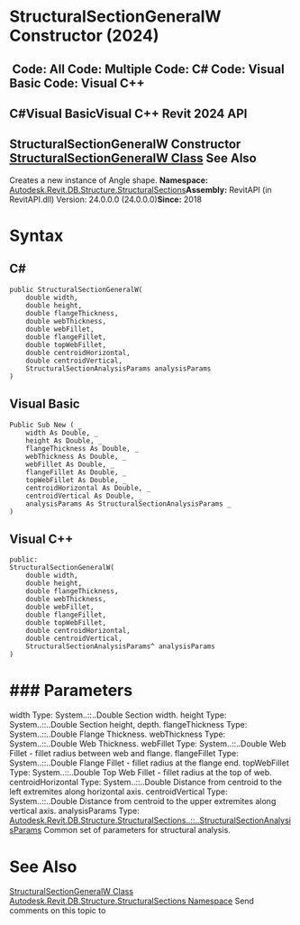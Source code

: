 # StructuralSectionGeneralW Constructor (2024)

﻿
 Code: All Code: Multiple Code: C# Code: Visual Basic Code: Visual C++   
---  
C#Visual BasicVisual C++
Revit 2024 API  
---  
StructuralSectionGeneralW Constructor   
[StructuralSectionGeneralW Class](62345498-a884-bfff-d108-ad735416cc11.md "StructuralSectionGeneralW Class") See Also  
---  
Creates a new instance of Angle shape. 
**Namespace:** [Autodesk.Revit.DB.Structure.StructuralSections](09862f38-63f6-a5f8-e560-ae775901bc92.md "Autodesk.Revit.DB.Structure.StructuralSections Namespace")**Assembly:** RevitAPI (in RevitAPI.dll) Version: 24.0.0.0 (24.0.0.0)**Since:** 2018 
# Syntax
C#  
---  
```text
public StructuralSectionGeneralW(
	double width,
	double height,
	double flangeThickness,
	double webThickness,
	double webFillet,
	double flangeFillet,
	double topWebFillet,
	double centroidHorizontal,
	double centroidVertical,
	StructuralSectionAnalysisParams analysisParams
)
```
  
Visual Basic  
---  
```text
Public Sub New ( _
	width As Double, _
	height As Double, _
	flangeThickness As Double, _
	webThickness As Double, _
	webFillet As Double, _
	flangeFillet As Double, _
	topWebFillet As Double, _
	centroidHorizontal As Double, _
	centroidVertical As Double, _
	analysisParams As StructuralSectionAnalysisParams _
)
```
  
Visual C++  
---  
```text
public:
StructuralSectionGeneralW(
	double width, 
	double height, 
	double flangeThickness, 
	double webThickness, 
	double webFillet, 
	double flangeFillet, 
	double topWebFillet, 
	double centroidHorizontal, 
	double centroidVertical, 
	StructuralSectionAnalysisParams^ analysisParams
)
```
  
# ### Parameters
width
    Type: System..::..Double Section width. 
height
    Type: System..::..Double Section height, depth. 
flangeThickness
    Type: System..::..Double Flange Thickness. 
webThickness
    Type: System..::..Double Web Thickness. 
webFillet
    Type: System..::..Double Web Fillet - fillet radius between web and flange. 
flangeFillet
    Type: System..::..Double Flange Fillet - fillet radius at the flange end. 
topWebFillet
    Type: System..::..Double Top Web Fillet - fillet radius at the top of web. 
centroidHorizontal
    Type: System..::..Double Distance from centroid to the left extremites along horizontal axis. 
centroidVertical
    Type: System..::..Double Distance from centroid to the upper extremites along vertical axis. 
analysisParams
    Type: [Autodesk.Revit.DB.Structure.StructuralSections..::..StructuralSectionAnalysisParams](e5bd2059-9102-0c1c-e9d4-16a015a4cb5e.md "StructuralSectionAnalysisParams Class") Common set of parameters for structural analysis. 
# See Also
[StructuralSectionGeneralW Class](62345498-a884-bfff-d108-ad735416cc11.md "StructuralSectionGeneralW Class")
[Autodesk.Revit.DB.Structure.StructuralSections Namespace](09862f38-63f6-a5f8-e560-ae775901bc92.md "Autodesk.Revit.DB.Structure.StructuralSections Namespace")
Send comments on this topic to 